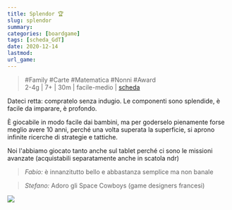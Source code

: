 ```yaml
---
title: Splendor 🏆
slug: splendor
summary: 
categories: [boardgame]
tags: [scheda_GdT]
date: 2020-12-14
lastmod: 
url_game: 
---
```

> #Family #Carte #Matematica #Nonni #Award   
> 2-4g | 7+ | 30m | facile-medio | [scheda](https://www.boardgamegeek.com/boardgame/148228/splendor)  

Dateci retta: compratelo senza indugio.
Le componenti sono splendide, è facile da imparare, è profondo.

È giocabile in modo facile dai bambini, ma per goderselo pienamente forse meglio avere 10 anni, perché una volta superata la superficie, si aprono infinite ricerche di strategie e tattiche.

Noi l'abbiamo giocato tanto anche sul tablet perché ci sono le missioni avanzate (acquistabili separatamente anche in scatola ndr)

> *Fabio:*
> è innanzitutto bello e abbastanza semplice ma non banale

> *Stefano:*
> Adoro gli Space Cowboys (game designers francesi)

![](gdt_splendor.jpg)

